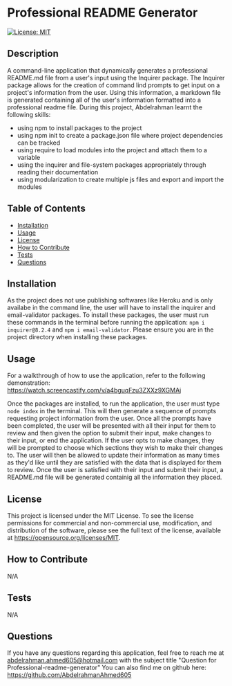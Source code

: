 # Professional README Generator

[![License: MIT](https://img.shields.io/badge/License-MIT-yellow.svg)](https://opensource.org/licenses/MIT)

## Description

A command-line application that dynamically generates a professional README.md file from a user's input using the Inquirer package. The Inquirer package allows for the creation of command lind prompts to get input on a project's information from the user. Using this information, a markdown file is generated containing all of the user's information formatted into a professional readme file. During this project, Abdelrahman learnt the following skills: 
- using npm to install packages to the project 
- using npm init to create a package.json file where project dependencies can be tracked 
- using require to load modules into the project and attach them to a variable 
- using the inquirer and file-system packages appropriately through reading their documentation 
- using modularization to create multiple js files and export and import the modules

## Table of Contents

- [Installation](#installation)
- [Usage](#usage)
- [License](#license)
- [How to Contribute](#how-to-contribute)
- [Tests](#tests)
- [Questions](#questions)

## Installation

As the project does not use publishing softwares like Heroku and is only availabe in the command line, the user will have to install the inquirer and email-validator packages. To install these packages, the user must run these commands in the terminal before running the application: `npm i inquirer@8.2.4` and `npm i email-validator`. Please ensure you are in the project directory when installing these packages.

## Usage

For a walkthrough of how to use the application, refer to the following demonstration: https://watch.screencastify.com/v/a4bguqFzu3ZXXz9XGMAj

Once the packages are installed, to run the application, the user must type `node index` in the terminal.  This will then generate a sequence of prompts requesting project information from the user. Once all the prompts have been completed, the user will be presented with all their input for them to review and then given the option to submit their input, make changes to their input, or end the application. If the user opts to make changes, they will be prompted to choose which sections they wish to make their changes to. The user will then be allowed to update their information as many times as they'd like until they are satisfied with the data that is displayed for them to review. Once the user is satisfied with their input and submit their input, a README.md file will be generated containig all the information they placed.

## License

This project is licensed under the MIT License. To see the license permissions for commercial and non-commercial use, modification, and distribution of the software, please see the full text of the license, available at https://opensource.org/licenses/MIT.

## How to Contribute

N/A

## Tests

N/A

## Questions

If you have any questions regarding this application, feel free to reach me at abdelrahman.ahmed605@hotmail.com with the subject title "Question for Professional-readme-generator"
You can also find me on github here: https://github.com/AbdelrahmanAhmed605
